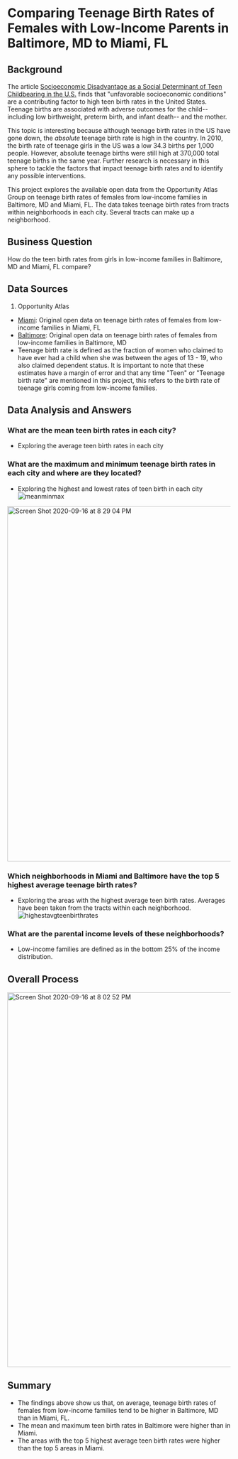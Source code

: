 # Comparing Teenage Birth Rates of Females with Low-Income Parents in Baltimore, MD to Miami, FL
## Background
  The article [Socioeconomic Disadvantage as a Social Determinant of Teen Childbearing in the U.S.](https://www.ncbi.nlm.nih.gov/pmc/articles/PMC3562742/) finds that "unfavorable socioeconomic conditions" are a contributing factor to high teen birth rates in the United States. Teenage births are associated with adverse outcomes for the child-- including low birthweight, preterm birth, and infant death-- and the mother. 
  
  This topic is interesting because although teenage birth rates in the US have gone down, the _absolute_ teenage birth rate is  high in the country. In 2010, the birth rate of teenage girls in the US was a low 34.3 births per 1,000 people. However, absolute teenage births were still high at 370,000 total teenage births in the same year. Further research is necessary in this sphere to tackle the factors that impact teenage birth rates and to identify any possible interventions. 
  
  This project explores the available open data from the Opportunity Atlas Group on teenage birth rates of females from low-income families in Baltimore, MD and Miami, FL. The data takes teenage birth rates from tracts within neighborhoods in each city. Several tracts can make up a neighborhood.
  
  ## Business Question
How do the teen birth rates from girls in low-income families in Baltimore, MD and Miami, FL compare?

## Data Sources
1. Opportunity Atlas
  - [Miami](https://github.com/vickidecastro/comparing-baltimore-miami-teenage-birthrate-lowincome-parents/blob/master/shown_tract_teenbirth_rP_gF_p25%20miami.csv): Original open data on teenage birth rates of females from low-income families in Miami, FL
  - [Baltimore](https://github.com/vickidecastro/comparing-baltimore-miami-teenage-birthrate-lowincome-parents/blob/master/shown_tract_teenbirth_rP_gF_p25%20baltimore.csv): Original open data on teenage birth rates of females from low-income families in Baltimore, MD
  - Teenage birth rate is defined as the fraction of women who claimed to have ever had a child when she was between the ages of 13 - 19, who also claimed dependent status. It is important to note that these estimates have a margin of error and that any time "Teen" or "Teenage birth rate" are mentioned in this project, this refers to the birth rate of teenage girls coming from low-income families.
  
  ## Data Analysis and Answers
  ### What are the mean teen birth rates in each city? 
  - Exploring the average teen birth rates in each city
  ### What are the maximum and minimum teenage birth rates in each city and where are they located?
  - Exploring the highest and lowest rates of teen birth in each city 
 ![meanminmax](https://user-images.githubusercontent.com/70858878/93407536-74e5fd80-f860-11ea-9cfc-d6c5dda4c12e.png)

  <img width="800" alt="Screen Shot 2020-09-16 at 8 29 04 PM" src="https://user-images.githubusercontent.com/70858878/93405593-5e897300-f85b-11ea-81da-5f568364e5e7.png">
  
  ### Which neighborhoods in Miami and Baltimore have the top 5 highest average teenage birth rates? 
  - Exploring the areas with the highest average teen birth rates. Averages have been taken from the tracts within each neighborhood.
![highestavgteenbirthrates](https://user-images.githubusercontent.com/70858878/93407568-862f0a00-f860-11ea-9091-5c5d36fe6495.png)


  ### What are the parental income levels of these neighborhoods? 
 - Low-income families are defined as in the bottom 25% of the income distribution. 


## Overall Process
<img width="844" alt="Screen Shot 2020-09-16 at 8 02 52 PM" src="https://user-images.githubusercontent.com/70858878/93404989-c212a100-f859-11ea-8241-ab672cd1dab3.png">

## Summary
- The findings above show us that, on average, teenage birth rates of females from low-income families tend to be higher in Baltimore, MD than in Miami, FL. 
- The mean and maximum teen birth rates in Baltimore were higher than in Miami. 
- The areas with the top 5 highest average teen birth rates were higher than the top 5 areas in Miami. 
